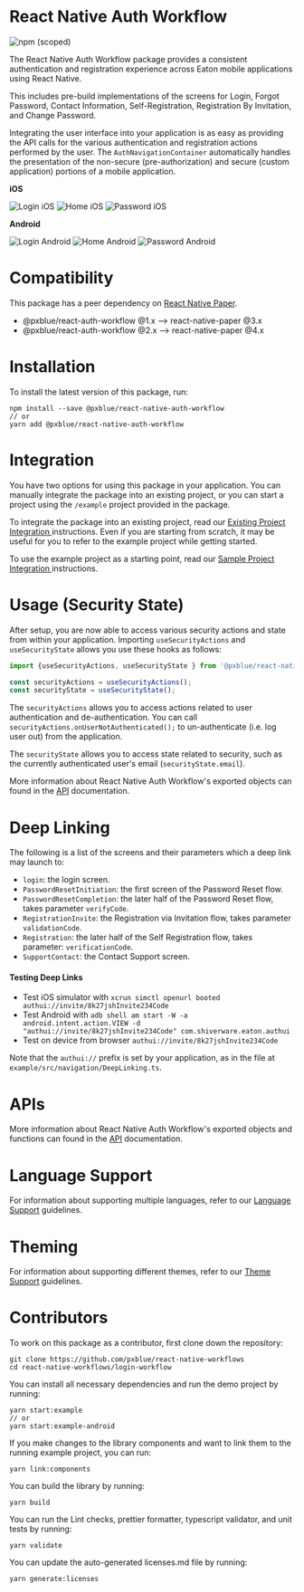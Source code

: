 # React Native Auth Workflow 

![npm (scoped)](https://img.shields.io/npm/v/@pxblue/react-native-auth-workflow)

The React Native Auth Workflow package provides a consistent authentication and registration experience across Eaton mobile applications using React Native. 

This includes pre-build implementations of the screens for Login, Forgot Password, Contact Information, Self-Registration, Registration By Invitation, and Change Password.

Integrating the user interface into your application is as easy as providing the API calls for the various authentication and registration actions performed by the user. The `AuthNavigationContainer` automatically handles the presentation of the non-secure (pre-authorization) and secure (custom application) portions of a mobile application. 

**iOS**

![Login iOS](https://raw.githubusercontent.com/pxblue/react-native-workflows/master/login-workflow/media/ios-login.png) ![Home iOS](https://raw.githubusercontent.com/pxblue/react-native-workflows/master/login-workflow/media/ios-home.png) ![Password iOS](https://raw.githubusercontent.com/pxblue/react-native-workflows/master/login-workflow/media/ios-password.png)

**Android**

![Login Android](https://raw.githubusercontent.com/pxblue/react-native-workflows/master/login-workflow/media/android-login.png) ![Home Android](https://raw.githubusercontent.com/pxblue/react-native-workflows/master/login-workflow/media/android-home.png) ![Password Android](https://raw.githubusercontent.com/pxblue/react-native-workflows/master/login-workflow/media/android-password.png)


# Compatibility

This package has a peer dependency on [React Native Paper](https://github.com/callstack/react-native-paper). 

-   @pxblue/react-auth-workflow @1.x --> react-native-paper @3.x
-   @pxblue/react-auth-workflow @2.x --> react-native-paper @4.x

# Installation
To install the latest version of this package, run:
```shell
npm install --save @pxblue/react-native-auth-workflow
// or
yarn add @pxblue/react-native-auth-workflow
```

# Integration
You have two options for using this package in your application. You can manually integrate the package into an existing project, or you can start a project using the `/example` project provided in the package. 

To integrate the package into an existing project, read our [Existing Project Integration ](https://github.com/pxblue/react-native-workflows/tree/master/login-workflow/docs/existing-project-integration.md) instructions. Even if you are starting from scratch, it may be useful for you to refer to the example project while getting started.

To use the example project as a starting point, read our [Sample Project Integration ](https://github.com/pxblue/react-native-workflows/tree/master/login-workflow/docs/sample-project-integration.md) instructions.


# Usage (Security State)

After setup, you are now able to access various security actions and state from within your application. Importing `useSecurityActions` and `useSecurityState` allows you use these hooks as follows:

```ts
import {useSecurityActions, useSecurityState } from '@pxblue/react-native-auth-workflow';

const securityActions = useSecurityActions();
const securityState = useSecurityState();
```

The `securityActions` allows you to access actions related to user authentication and de-authentication. You can call `securityActions.onUserNotAuthenticated();` to un-authenticate (i.e. log user out) from the application.

The `securityState` allows you to access state related to security, such as the currently authenticated user's email (`securityState.email`).

More information about React Native Auth Workflow's exported objects can found in the [API](https://github.com/pxblue/react-native-workflows/tree/master/login-workflow/docs/API.md) documentation.


# Deep Linking

The following is a list of the screens and their parameters which a deep link may launch to:

- `login`: the login screen.
- `PasswordResetInitiation`: the first screen of the Password Reset flow.
- `PasswordResetCompletion`: the later half of the Password Reset flow, takes parameter `verifyCode`.
- `RegistrationInvite`: the Registration via Invitation flow, takes parameter `validationCode`.
- `Registration`: the later half of the Self Registration flow, takes parameter: `verificationCode`.
- `SupportContact`: the Contact Support screen.

#### Testing Deep Links

- Test iOS simulator with `xcrun simctl openurl booted authui://invite/8k27jshInvite234Code`
- Test Android with `adb shell am start -W -a android.intent.action.VIEW -d "authui://invite/8k27jshInvite234Code" com.shiverware.eaton.authui`
- Test on device from browser `authui://invite/8k27jshInvite234Code`

Note that the `authui://` prefix is set by your application, as in the file at `example/src/navigation/DeepLinking.ts`.

# APIs
More information about React Native Auth Workflow's exported objects and functions can found in the [API](https://github.com/pxblue/react-native-workflows/tree/master/login-workflow/docs/API.md) documentation.

# Language Support
For information about supporting multiple languages, refer to our [Language Support](https://github.com/pxblue/react-native-workflows/tree/master/login-workflow/docs/language-support.md) guidelines.

# Theming
For information about supporting different themes, refer to our [Theme Support](https://github.com/pxblue/react-native-workflows/tree/master/login-workflow/docs/theme-support.md) guidelines.

# Contributors

To work on this package as a contributor, first clone down the repository:
```shell
git clone https://github.com/pxblue/react-native-workflows
cd react-native-workflows/login-workflow
```

You can install all necessary dependencies and run the demo project by running:
```shell
yarn start:example
// or
yarn start:example-android
```

If you make changes to the library components and want to link them to the running example project, you can run:
```shell
yarn link:components
```

You can build the library by running:
```shell
yarn build
```

You can run the Lint checks, prettier formatter, typescript validator, and unit tests by running:
```shell
yarn validate
```

You can update the auto-generated licenses.md file by running:
```shell
yarn generate:licenses
```
